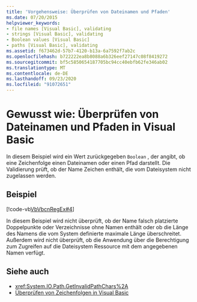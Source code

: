 ```yaml
---
title: 'Vorgehensweise: Überprüfen von Dateinamen und Pfaden'
ms.date: 07/20/2015
helpviewer_keywords:
- file names [Visual Basic], validating
- strings [Visual Basic], validating
- Boolean values [Visual Basic]
- paths [Visual Basic], validating
ms.assetid: f673462d-57b7-4120-b13a-6a7592f7ab2c
ms.openlocfilehash: b722222ea8b8088a6b326eef27147c08f8419272
ms.sourcegitcommit: bf5c5850654187705bc94cc40ebfb62fe346ab02
ms.translationtype: MT
ms.contentlocale: de-DE
ms.lasthandoff: 09/23/2020
ms.locfileid: "91072651"
---
```

# <a name="how-to-validate-file-names-and-paths-in-visual-basic"></a>Gewusst wie: Überprüfen von Dateinamen und Pfaden in Visual Basic

In diesem Beispiel wird ein Wert zurückgegeben `Boolean` , der angibt, ob eine Zeichenfolge einen Dateinamen oder einen Pfad darstellt. Die Validierung prüft, ob der Name Zeichen enthält, die vom Dateisystem nicht zugelassen werden.  
  
## <a name="example"></a>Beispiel  

 [!code-vb[VbVbcnRegEx#4](~/samples/snippets/visualbasic/VS_Snippets_VBCSharp/VbVbcnRegEx/VB/Class1.vb#4)]  
  
 In diesem Beispiel wird nicht überprüft, ob der Name falsch platzierte Doppelpunkte oder Verzeichnisse ohne Namen enthält oder ob die Länge des Namens die vom System definierte maximale Länge überschreitet. Außerdem wird nicht überprüft, ob die Anwendung über die Berechtigung zum Zugreifen auf die Dateisystem Ressource mit dem angegebenen Namen verfügt.  
  
## <a name="see-also"></a>Siehe auch

- <xref:System.IO.Path.GetInvalidPathChars%2A>
- [Überprüfen von Zeichenfolgen in Visual Basic](validating-strings.md)
